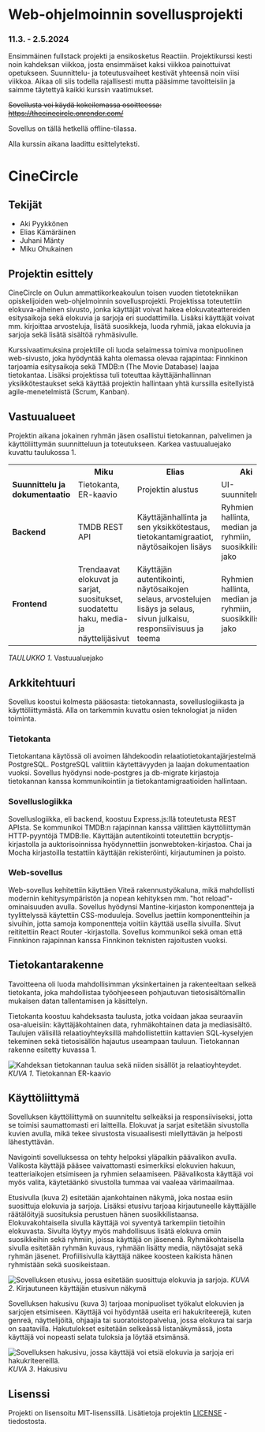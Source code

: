 # Web-ohjelmoinnin sovellusprojekti
### 11.3. - 2.5.2024

Ensimmäinen fullstack projekti ja ensikosketus Reactiin. Projektikurssi kesti noin kahdeksan viikkoa, josta ensimmäiset kaksi viikkoa painottuivat opetukseen.
Suunnittelu- ja toteutusvaiheet kestivät yhteensä noin viisi viikkoa. Aikaa oli siis todella rajallisesti mutta pääsimme tavoitteisiin ja saimme täytettyä kaikki kurssin vaatimukset.

~~Sovellusta voi käydä kokeilemassa osoitteessa:
https://thecinecircle.onrender.com/~~

Sovellus on tällä hetkellä offline-tilassa.

Alla kurssin aikana laadittu esittelyteksti.

# CineCircle

## Tekijät

- Aki Pyykkönen
- Elias Kämäräinen
- Juhani Mänty
- Miku Ohukainen

## Projektin esittely

CineCircle on Oulun ammattikorkeakoulun toisen vuoden tietotekniikan opiskelijoiden web-ohjelmoinnin sovellusprojekti. Projektissa toteutettiin elokuva-aiheinen sivusto, jonka käyttäjät voivat hakea elokuvateattereiden esitysaikoja sekä elokuvia ja sarjoja eri suodattimilla. Lisäksi käyttäjät voivat mm. kirjoittaa arvosteluja, lisätä suosikkeja, luoda ryhmiä, jakaa elokuvia ja sarjoja sekä lisätä sisältöä ryhmäsivulle.

Kurssivaatimuksina projektille oli luoda selaimessa toimiva monipuolinen web-sivusto, joka hyödyntää kahta olemassa olevaa rajapintaa: Finnkinon tarjoamia esitysaikoja sekä TMDB:n (The Movie Database) laajaa tietokantaa. Lisäksi projektissa tuli toteuttaa käyttäjänhallinnan yksikkötestaukset sekä käyttää projektin hallintaan yhtä kurssilla esitellyistä agile-menetelmistä (Scrum, Kanban).

## Vastuualueet

Projektin aikana jokainen ryhmän jäsen osallistui tietokannan, palvelimen ja käyttöliittymän suunnitteluun ja toteutukseen. Karkea vastuualuejako kuvattu taulukossa 1.

<table>
  <tr>
    <th></th>
    <th><b>Miku</b></th>
    <th><b>Elias</b></th>
    <th><b>Aki</b></th>
    <th><b>Juhani</b></th>
  </tr>
  <tr>
    <td><b>Suunnittelu ja dokumentaatio</b></td>
    <td>Tietokanta, ER-kaavio</td>
    <td>Projektin alustus</td>
    <td>UI-suunnitelma</td>
    <td>API-dokumentaatio</td>
  </tr>
  <tr>
    <td><b>Backend</b></td>
    <td>TMDB REST API</td>
    <td>Käyttäjänhallinta ja sen yksikkötestaus, tietokantamigraatiot, näytösaikojen lisäys</td>
    <td>Ryhmien hallinta, median jako ryhmiin, suosikkilistan jako</td>
    <td>Käyttäjän poisto, näytösaikojen jako</td>
  </tr>
  <tr>
    <td><b>Frontend</b></td>
    <td>Trendaavat elokuvat ja sarjat, suositukset, suodatettu haku, media- ja näyttelijäsivut</td>
    <td>Käyttäjän autentikointi, näytösaikojen selaus, arvostelujen lisäys ja selaus, sivun julkaisu, responsiivisuus ja teema</td>
    <td>Ryhmien hallinta, median jako ryhmiin, suosikkilistan jako</td>
    <td>Käyttäjän poisto, profiilisivu, näytösaikojen jako</td>
  </tr>
</table>

_TAULUKKO 1_. Vastuualuejako

## Arkkitehtuuri

Sovellus koostui kolmesta pääosasta: tietokannasta, sovelluslogiikasta ja käyttöliittymästä. Alla on tarkemmin kuvattu osien teknologiat ja niiden toiminta.

### Tietokanta

Tietokantana käytössä oli avoimen lähdekoodin relaatiotietokantajärjestelmä PostgreSQL. PostgreSQL valittiin käytettävyyden ja laajan dokumentaation vuoksi. Sovellus hyödynsi node-postgres ja db-migrate kirjastoja tietokannan kanssa kommunikointiin ja tietokantamigraatioiden hallintaan.

### Sovelluslogiikka

Sovelluslogiikka, eli backend, koostuu Express.js:llä toteutetusta REST APIsta. Se kommunikoi TMDB:n rajapinnan kanssa välittäen käyttöliittymän HTTP-pyyntöjä TMDB:lle. Käyttäjän autentikointi toteutettiin bcryptjs-kirjastolla ja auktorisoinnissa hyödynnettiin jsonwebtoken-kirjastoa. Chai ja Mocha kirjastoilla testattiin käyttäjän rekisteröinti, kirjautuminen ja poisto.

### Web-sovellus

Web-sovellus kehitettiin käyttäen Viteä rakennustyökaluna, mikä mahdollisti modernin kehitysympäristön ja nopean kehityksen mm. "hot reload"-ominaisuuden avulla. Sovellus hyödynsi Mantine-kirjaston komponentteja ja tyylittelyssä käytettiin CSS-moduuleja. Sovellus jaettiin komponentteihin ja sivuihin, jotta samoja komponentteja voitiin käyttää useilla sivuilla. Sivut reititettiin React Router -kirjastolla. Sovellus kommunikoi sekä oman että Finnkinon rajapinnan kanssa Finnkinon teknisten rajoitusten vuoksi.

## Tietokantarakenne

Tavoitteena oli luoda mahdollisimman yksinkertainen ja rakenteeltaan selkeä tietokanta, joka mahdollistaa työohjeeseen pohjautuvan tietosisältömallin mukaisen datan tallentamisen ja käsittelyn.

Tietokanta koostuu kahdeksasta taulusta, jotka voidaan jakaa seuraaviin osa-alueisiin: käyttäjäkohtainen data, ryhmäkohtainen data ja mediasisältö. Taulujen välisillä relaatioyhteyksillä mahdollistettiin kattavien SQL-kyselyjen tekeminen sekä tietosisällön hajautus useampaan tauluun. Tietokannan rakenne esitetty kuvassa 1.

![Kahdeksan tietokannan taulua sekä niiden sisällöt ja relaatioyhteydet.](documents/db/ER-diagram.png)
_KUVA 1_. Tietokannan ER-kaavio

## Käyttöliittymä

Sovelluksen käyttöliittymä on suunniteltu selkeäksi ja responsiiviseksi, jotta se toimisi saumattomasti eri laitteilla. Elokuvat ja sarjat esitetään sivustolla kuvien avulla, mikä tekee sivustosta visuaalisesti miellyttävän ja helposti lähestyttävän.

Navigointi sovelluksessa on tehty helpoksi yläpalkin päävalikon avulla. Valikosta käyttäjä pääsee vaivattomasti esimerkiksi elokuvien hakuun, teatteriaikojen etsimiseen ja ryhmien selaamiseen. Päävalikosta käyttäjä voi myös valita, käytetäänkö sivustolla tummaa vai vaaleaa värimaailmaa.

Etusivulla (kuva 2) esitetään ajankohtainen näkymä, joka nostaa esiin suosittuja elokuvia ja sarjoja. Lisäksi etusivu tarjoaa kirjautuneelle käyttäjälle räätälöityjä suosituksia perustuen hänen suosikkilistaansa. Elokuvakohtaisella sivulla käyttäjä voi syventyä tarkempiin tietoihin elokuvasta. Sivulta löytyy myös mahdollisuus lisätä elokuva omiin suosikkeihin sekä ryhmiin, joissa käyttäjä on jäsenenä. Ryhmäkohtaisella sivulla esitetään ryhmän kuvaus, ryhmään lisätty media, näytösajat sekä ryhmän jäsenet. Profiilisivulla käyttäjä näkee koosteen kaikista hänen ryhmistään sekä suosikeistaan.

![Sovelluksen etusivu, jossa esitetään suosittuja elokuvia ja sarjoja.](documents/images/homepage-logged-in.png)
_KUVA 2_. Kirjautuneen käyttäjän etusivun näkymä

Sovelluksen hakusivu (kuva 3) tarjoaa monipuoliset työkalut elokuvien ja sarjojen etsimiseen. Käyttäjä voi hyödyntää useita eri hakukriteerejä, kuten genreä, näyttelijöitä, ohjaajia tai suoratoistopalvelua, jossa elokuva tai sarja on saatavilla. Hakutulokset esitetään selkeässä listanäkymässä, josta käyttäjä voi nopeasti selata tuloksia ja löytää etsimänsä.

![Sovelluksen hakusivu, jossa käyttäjä voi etsiä elokuvia ja sarjoja eri hakukriteereillä.](documents/images/searchpage.png)
_KUVA 3_. Hakusivu

## Lisenssi

Projekti on lisensoitu MIT-lisenssillä. Lisätietoja projektin [LICENSE](LICENSE) -tiedostosta.
